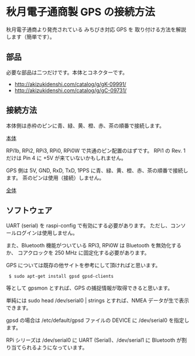 # 秋月電子通商製 GPS の接続方法

秋月電子通商より発売されている みちびき対応 GPS を
取り付ける方法を解説します（簡単です）。

## 部品 

必要な部品は二つだけです。本体とコネクターです。

* http://akizukidenshi.com/catalog/g/gK-09991/
* http://akizukidenshi.com/catalog/g/gC-09731/

## 接続方法

本体側は赤枠のピンに青、緑、黄、橙、赤、茶の順番で接続します。

[本体](https://raw.githubusercontent.com/thortex/rpi3-simple-hat/master/AKIZUKI-GPS/images/Pi-GPIO-header-26-sm.png "本体側")

RPi1b, RPi2, RPi3, RPi0, RPi0W で共通のピン配置のはずです。
RPi1 の Rev. 1 だけは Pin 4 に +5V が来ていないかもしれません。

GPS 側は 5V, GND, RxD, TxD, 1PPS に青、緑、黄、橙、赤、茶の順番で接続します。
茶のピンは使用（接続）しません。

[全体](https://raw.githubusercontent.com/thortex/rpi3-simple-hat/master/AKIZUKI-GPS/images/overview.jpg "全体")

## ソフトウェア

UART (serial) を raspi-config で有効にする必要があります。
ただし、コンソールログインは使用しません。

また、Bluetooth 機能がついている RPi3, RPi0W は Bluetooth を無効化するか、
コアクロックを 250 MHz に固定化する必要があります。

GPS については既存の他サイトを参考にして頂ければと思います。

     $ sudo apt-get install gpsd gpsd-clients

等として gpsmon とすれば、GPS の捕捉情報が取得できると思います。

単純には sudo head /dev/serial0 | strings とすれば、NMEA データが生で表示できます。

gpsd の場合は /etc/default/gpsd ファイルの DEVICE に /dev/serial0 を指定します。

RPi シリーズは /dev/serial0 に UART (Serial)、/dev/serial1 に Bluetooth が割り当てられるようになっています。






    



